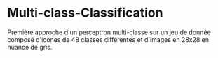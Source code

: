 # Multi-class-Classification

Première approche d'un perceptron multi-classe sur un jeu de donnée composé d'icones de 48 classes différentes et d'images en 28x28 en nuance de gris.
